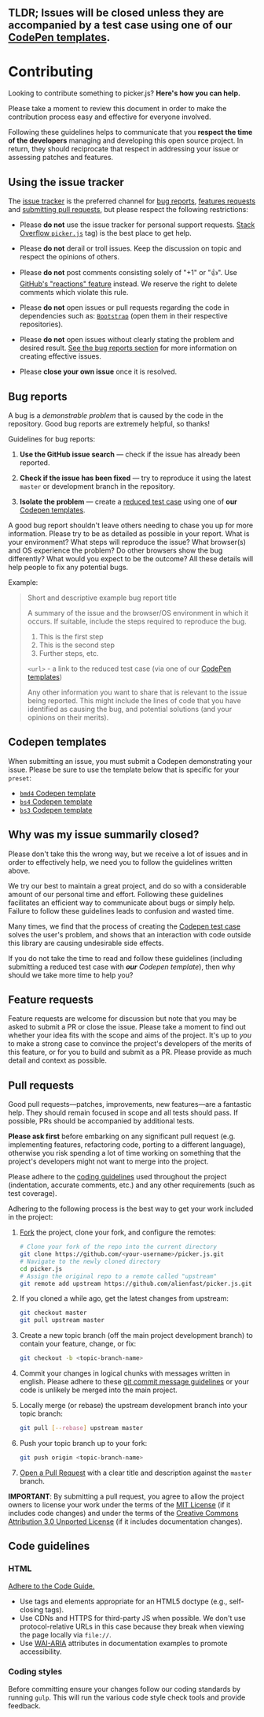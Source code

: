 ## **TLDR;** Issues will be closed unless they are accompanied by a test case using one of our [CodePen templates](#codepen-templates).

# Contributing

Looking to contribute something to picker.js? **Here's how you can help.**

Please take a moment to review this document in order to make the contribution
process easy and effective for everyone involved.

Following these guidelines helps to communicate that you **respect the time of
the developers** managing and developing this open source project. In return,
they should reciprocate that respect in addressing your issue or assessing
patches and features.


## Using the issue tracker

The [issue tracker](https://github.com/alienfast/picker.js/issues) is
the preferred channel for [bug reports](#bug-reports), [features requests](#feature-requests)
and [submitting pull requests](#pull-requests), but please respect the following
restrictions:

* Please **do not** use the issue tracker for personal support requests. [Stack Overflow `picker.js`](https://stackoverflow.com/questions/tagged/picker.js) tag) is the best place to get help.

* Please **do not** derail or troll issues. Keep the discussion on topic and respect the opinions of others.
  
* Please **do not** post comments consisting solely of "+1" or ":thumbsup:".
  Use [GitHub's "reactions" feature](https://github.com/blog/2119-add-reactions-to-pull-requests-issues-and-comments) 
  instead. We reserve the right to delete comments which violate this rule.  

* Please **do not** open issues or pull requests regarding the code in dependencies such as:
  [`Bootstrap`](https://github.com/twbs/bootstrap) (open them in their respective repositories).
  
* Please **do not** open issues without clearly stating the problem and desired result. [See the bug reports section](#bug-reports) for more information on creating effective issues.

* Please **close your own issue** once it is resolved.


## Bug reports

A bug is a _demonstrable problem_ that is caused by the code in the repository.
Good bug reports are extremely helpful, so thanks!

Guidelines for bug reports:

1. **Use the GitHub issue search** &mdash; check if the issue has already been
   reported.

2. **Check if the issue has been fixed** &mdash; try to reproduce it using the
   latest `master` or development branch in the repository.

3. **Isolate the problem** &mdash; create a [reduced test
   case](https://css-tricks.com/reduced-test-cases/) using one of **our** [Codepen templates](#codepen-templates).


A good bug report shouldn't leave others needing to chase you up for more
information. Please try to be as detailed as possible in your report. What is
your environment? What steps will reproduce the issue? What browser(s) and OS
experience the problem? Do other browsers show the bug differently? What
would you expect to be the outcome? All these details will help people to fix
any potential bugs.

Example:

> Short and descriptive example bug report title
>
> A summary of the issue and the browser/OS environment in which it occurs. If
> suitable, include the steps required to reproduce the bug.
>
> 1. This is the first step
> 2. This is the second step
> 3. Further steps, etc.
>
> `<url>` - a link to the reduced test case (via one of our [CodePen templates](#codepen-templates))
>
> Any other information you want to share that is relevant to the issue being
> reported. This might include the lines of code that you have identified as
> causing the bug, and potential solutions (and your opinions on their
> merits).

## Codepen templates
When submitting an issue, you must submit a Codepen demonstrating your issue.  Please be sure to use the template below that is specific for your `preset`:

- [`bmd4` Codepen template](http://codepen.io/rosskevin/pen/ONBQJN?editors=0010)
- [`bs4` Codepen template](http://codepen.io/rosskevin/pen/eZPVvL?editors=0010)
- [`bs3` Codepen template](http://codepen.io/rosskevin/pen/zqmRwy?editors=0010)

## Why was my issue summarily closed?
Please don't take this the wrong way, but we receive a lot of issues and in order to effectively help, we need you to follow the guidelines written above.

We try our best to maintain a great project, and do so with a considerable amount of our personal time and effort.  Following these guidelines facilitates an efficient way to communicate about bugs or simply help. Failure to follow these guidelines leads to confusion and wasted time.  

Many times, we find that the process of creating the [Codepen test case](#codepen-templates) solves the user's problem, and shows that an interaction with code outside this library are causing undesirable side effects.

If you do not take the time to read and follow these guidelines (including submitting a reduced test case with _**our** Codepen template_), then why should we take more time to help you?


## Feature requests

Feature requests are welcome for discussion but note that you may be asked to submit a PR or close the issue. Please take a moment to find out whether your idea fits with the scope and aims of the project. It's up to *you* to make a strong case to convince the project's developers of the merits of this feature, or for you to build and submit as a PR. Please provide as much detail and context as possible.

## Pull requests

Good pull requests—patches, improvements, new features—are a fantastic help. They should remain focused in scope and all tests should pass.  If possible, PRs should be accompanied by additional tests.

**Please ask first** before embarking on any significant pull request (e.g.
implementing features, refactoring code, porting to a different language),
otherwise you risk spending a lot of time working on something that the
project's developers might not want to merge into the project.

Please adhere to the [coding guidelines](#code-guidelines) used throughout the
project (indentation, accurate comments, etc.) and any other requirements
(such as test coverage).

Adhering to the following process is the best way to get your work
included in the project:

1. [Fork](https://help.github.com/fork-a-repo/) the project, clone your fork,
   and configure the remotes:

   ```bash
   # Clone your fork of the repo into the current directory
   git clone https://github.com/<your-username>/picker.js.git
   # Navigate to the newly cloned directory
   cd picker.js
   # Assign the original repo to a remote called "upstream"
   git remote add upstream https://github.com/alienfast/picker.js.git
   ```

2. If you cloned a while ago, get the latest changes from upstream:

   ```bash
   git checkout master
   git pull upstream master
   ```

3. Create a new topic branch (off the main project development branch) to
   contain your feature, change, or fix:

   ```bash
   git checkout -b <topic-branch-name>
   ```

4. Commit your changes in logical chunks with messages written in english. Please adhere to these [git commit
   message guidelines](http://tbaggery.com/2008/04/19/a-note-about-git-commit-messages.html)
   or your code is unlikely be merged into the main project. 

5. Locally merge (or rebase) the upstream development branch into your topic branch:

   ```bash
   git pull [--rebase] upstream master
   ```

6. Push your topic branch up to your fork:

   ```bash
   git push origin <topic-branch-name>
   ```

7. [Open a Pull Request](https://help.github.com/articles/using-pull-requests/)
    with a clear title and description against the `master` branch.

**IMPORTANT**: By submitting a pull request, you agree to allow the project owners to license your work under the terms of the [MIT License](LICENSE) (if it includes code changes) and under the terms of the [Creative Commons Attribution 3.0 Unported License](docs/LICENSE) (if it includes documentation changes).

## Code guidelines

### HTML

[Adhere to the Code Guide.](http://codeguide.co/#html)

- Use tags and elements appropriate for an HTML5 doctype (e.g., self-closing tags).
- Use CDNs and HTTPS for third-party JS when possible. We don't use protocol-relative URLs in this case because they break when viewing the page locally via `file://`.
- Use [WAI-ARIA](https://developer.mozilla.org/en-US/docs/Web/Accessibility/ARIA) attributes in documentation examples to promote accessibility.

### Coding styles

Before committing ensure your changes follow our coding standards by running `gulp`.  This will run the various code style
check tools and provide feedback.
